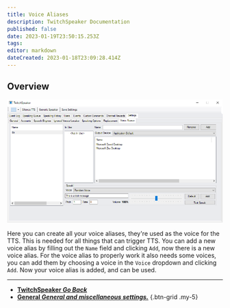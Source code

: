 ```yaml
---
title: Voice Aliases
description: TwitchSpeaker Documentation
published: false
date: 2023-01-19T23:50:15.253Z
tags: 
editor: markdown
dateCreated: 2023-01-18T23:09:28.414Z
---
```


## Overview
![overview.png](/twitchspeaker/tabs/settings/voice-aliases/overview.png)

Here you can create all your voice aliases, they're used as the voice for the TTS. This is needed for all things that can trigger TTS. You can add a new voice alias by filling out the `Name` field and clicking `Add`, now there is a new voice alias. For the voice alias to properly work it also needs some voices, you can add them by choosing a voice in the `Voice` dropdown and clicking `Add`. Now your voice alias is added, and can be used.

---

- [<i class="mdi mdi-chevron-left"></i>**TwitchSpeaker *Go Back***](/en/TwitchSpeaker)
- [<i class="mdi mdi-format-align-center text--twitch"></i>**General *General and miscellaneous settings.***](/TwitchSpeaker/Settings/General)
{.btn-grid .my-5}
